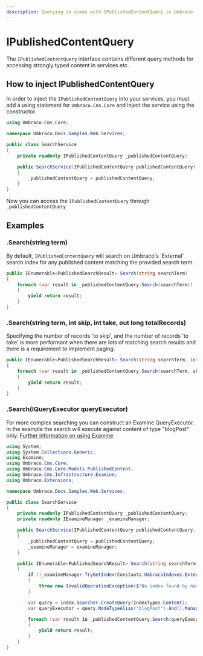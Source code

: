 ```yaml
---
description: Querying in views with IPublishedContentQuery in Umbraco
---
```


# IPublishedContentQuery

The `IPublishedContentQuery` interface contains different query methods for accessing strongly typed content in services etc.

## How to inject IPublishedContentQuery

In order to inject the `IPublishedContentQuery` into your services, you must add a using statement for `Umbraco.Cms.Core` and inject the service using the constructor.

```csharp
using Umbraco.Cms.Core;

namespace Umbraco.Docs.Samples.Web.Services;

public class SearchService
{
    private readonly IPublishedContentQuery _publishedContentQuery;

    public SearchService(IPublishedContentQuery publishedContentQuery)
    {
        _publishedContentQuery = publishedContentQuery;
    }
}
```

Now you can access the `IPublishedContentQuery` through `_publishedContentQuery`

## Examples

### .Search(string term)

By default, `IPublishedContentQuery` will search on Umbraco's 'External' search index for any published content matching the provided search term.

```csharp
public IEnumerable<PublishedSearchResult> Search(string searchTerm)
{
    foreach (var result in _publishedContentQuery.Search(searchTerm))
    {
        yield return result;
    }
}
```

### .Search(string term, int skip, int take, out long totalRecords)

Specifying the number of records 'to skip', and the number of records 'to take' is more performant when there are lots of matching search results and there is a requirement to implement paging.

```csharp
public IEnumerable<PublishedSearchResult> Search(string searchTerm, int skip = 5, int take = 10)
{
    foreach (var result in _publishedContentQuery.Search(searchTerm, skip, take, out long totalRecords))
    {
        yield return result;
    }
}
```

### .Search(IQueryExecutor queryExecutor)

For more complex searching you can construct an Examine QueryExecutor. In the example the search will execute against content of type "blogPost" only. [Further information on using Examine](../searching/examine/quick-start.md#different-ways-to-query)

```csharp
using System;
using System.Collections.Generic;
using Examine;
using Umbraco.Cms.Core;
using Umbraco.Cms.Core.Models.PublishedContent;
using Umbraco.Cms.Infrastructure.Examine;
using Umbraco.Extensions;

namespace Umbraco.Docs.Samples.Web.Services;

public class SearchService
{
    private readonly IPublishedContentQuery _publishedContentQuery;
    private readonly IExamineManager _examineManager;

    public SearchService(IPublishedContentQuery publishedContentQuery, IExamineManager examineManager)
    {
        _publishedContentQuery = publishedContentQuery;
        _examineManager = examineManager;
    }

    public IEnumerable<PublishedSearchResult> Search(string searchTerm)
    {
        if (!_examineManager.TryGetIndex(Constants.UmbracoIndexes.ExternalIndexName, out IIndex index))
        {
            throw new InvalidOperationException($"No index found by name{Constants.UmbracoIndexes.ExternalIndexName}");
        }

        var query = index.Searcher.CreateQuery(IndexTypes.Content);
        var queryExecutor = query.NodeTypeAlias("blogPost").And().ManagedQuery(searchTerm);

        foreach (var result in _publishedContentQuery.Search(queryExecutor))
        {
            yield return result;
        }
    }
}
```
